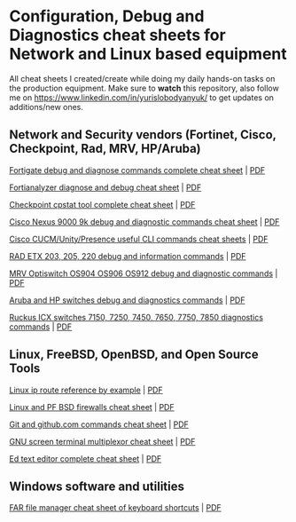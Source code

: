 # Configuration, Debug and Diagnostics cheat sheets for Network and Linux based equipment

All cheat sheets I created/create while doing my daily hands-on tasks on the production equipment. 
Make sure to __watch__ this repository, also follow me on https://www.linkedin.com/in/yurislobodyanyuk/ to get updates on additions/new ones.  


## Network and Security vendors (Fortinet, Cisco, Checkpoint, Rad, MRV, HP/Aruba)

[Fortigate debug and diagnose commands complete cheat sheet](Fortigate-debug-diagnose-complete-cheat-sheet.adoc) | [PDF](Fortigate-debug-diagnose-complete-cheat-sheet.pdf)

[Fortianalyzer diagnose and debug cheat sheet](Fortianalyzer-debug-cheat-sheet.adoc) | [PDF](Fortianalyzer-debug-cheat-sheet.pdf)

[Checkpoint cpstat tool complete cheat sheet](Checkpoint-cpstat-complete-reference-cheat-sheet.adoc) | [PDF](Checkpoint-cpstat-complete-reference-cheat-sheet.pdf)

[Cisco Nexus 9000 9k debug and diagnostic commands cheat sheet](Cisco-Nexus-9000-9k-debug-and-diagnostic-commands-cheat-sheet.adoc) | [PDF](Cisco-Nexus-9000-9k-debug-and-diagnostic-commands-cheat-sheet.pdf)

[Cisco CUCM/Unity/Presence useful CLI commands cheat sheets](Cisco-CUCM-CLI-useful-commands-cheat-sheet.adoc) | [PDF](Cisco-CUCM-CLI-useful-commands-cheat-sheet.pdf)

[RAD ETX 203, 205, 220 debug and information commands](RAD-ETX-203-205-220-debug-and-information-commands-cheat-sheet.adoc) | [PDF](RAD-ETX-203-205-220-debug-and-information-commands-cheat-sheet.pdf)

[MRV Optiswitch OS904 OS906 OS912 debug and diagnostic commands](MRV-Optiswitch-OS904-OS906-OS912-debug-and-diagnostic-commands.adoc) | [PDF](MRV-Optiswitch-OS904-OS906-OS912-debug-and-diagnostic-commands.pdf)

[Aruba and HP switches debug and diagnostics commands](Aruba-HP-switches-debug-and-diagnostics-commands-cheat-sheet.adoc) | [PDF](Aruba-HP-switches-debug-and-diagnostics-commands-cheat-sheet.pdf)

[Ruckus ICX switches 7150, 7250, 7450, 7650, 7750, 7850 diagnostics commands](Ruckus-Brocade-ICX-FastIron-switch-debug-nad-diagnostics-commands-cheat-sheet.adoc) | [PDF](Ruckus-Brocade-ICX-FastIron-switch-debug-nad-diagnostics-commands-cheat-sheet.pdf)

## Linux, FreeBSD, OpenBSD, and Open Source Tools

[Linux ip route reference by example](Linux-ip-route-reference-by-examples.adoc) | [PDF](Linux-ip-route-reference-by-examples.pdf)

[Linux and PF BSD firewalls cheat sheet](Linux-and-BSD-firewalls-cheat-sheet.adoc) | [PDF](Linux-and-BSD-firewalls-cheat-sheet.pdf)

[Git and github.com commands cheat sheet](git-and-github-cheat-sheet.adoc) | [PDF](git-and-github-cheat-sheet.pdf)

[GNU screen terminal multiplexor cheat sheet](gnu-screen-cheat-sheet.adoc) | [PDF](gnu-screen-cheat-sheet.pdf)

[Ed text editor complete cheat sheet](ed-text-editor-cheat-sheet.adoc) | [PDF](ed-text-editor-cheat-sheet.pdf)

## Windows software and utilities


[FAR file manager cheat sheet of keyboard shortcuts](FAR-manager-cheat-sheet-of-keyboard-shortcuts.adoc) | [PDF](FAR-manager-cheat-sheet-of-keyboard-shortcuts.pdf)




